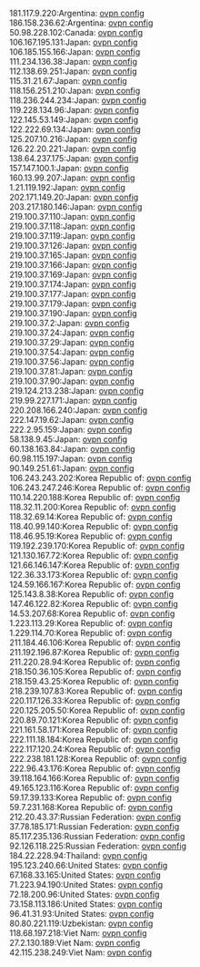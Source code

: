 181.117.9.220:Argentina: [ovpn config](vpn/181_117_9_220.ovpn)  
186.158.236.62:Argentina: [ovpn config](vpn/186_158_236_62.ovpn)  
50.98.228.102:Canada: [ovpn config](vpn/50_98_228_102.ovpn)  
106.167.195.131:Japan: [ovpn config](vpn/106_167_195_131.ovpn)  
106.185.155.166:Japan: [ovpn config](vpn/106_185_155_166.ovpn)  
111.234.136.38:Japan: [ovpn config](vpn/111_234_136_38.ovpn)  
112.138.69.251:Japan: [ovpn config](vpn/112_138_69_251.ovpn)  
115.31.21.67:Japan: [ovpn config](vpn/115_31_21_67.ovpn)  
118.156.251.210:Japan: [ovpn config](vpn/118_156_251_210.ovpn)  
118.236.244.234:Japan: [ovpn config](vpn/118_236_244_234.ovpn)  
119.228.134.96:Japan: [ovpn config](vpn/119_228_134_96.ovpn)  
122.145.53.149:Japan: [ovpn config](vpn/122_145_53_149.ovpn)  
122.222.69.134:Japan: [ovpn config](vpn/122_222_69_134.ovpn)  
125.207.10.216:Japan: [ovpn config](vpn/125_207_10_216.ovpn)  
126.22.20.221:Japan: [ovpn config](vpn/126_22_20_221.ovpn)  
138.64.237.175:Japan: [ovpn config](vpn/138_64_237_175.ovpn)  
157.147.100.1:Japan: [ovpn config](vpn/157_147_100_1.ovpn)  
160.13.99.207:Japan: [ovpn config](vpn/160_13_99_207.ovpn)  
1.21.119.192:Japan: [ovpn config](vpn/1_21_119_192.ovpn)  
202.171.149.20:Japan: [ovpn config](vpn/202_171_149_20.ovpn)  
203.217.180.146:Japan: [ovpn config](vpn/203_217_180_146.ovpn)  
219.100.37.110:Japan: [ovpn config](vpn/219_100_37_110.ovpn)  
219.100.37.118:Japan: [ovpn config](vpn/219_100_37_118.ovpn)  
219.100.37.119:Japan: [ovpn config](vpn/219_100_37_119.ovpn)  
219.100.37.126:Japan: [ovpn config](vpn/219_100_37_126.ovpn)  
219.100.37.165:Japan: [ovpn config](vpn/219_100_37_165.ovpn)  
219.100.37.166:Japan: [ovpn config](vpn/219_100_37_166.ovpn)  
219.100.37.169:Japan: [ovpn config](vpn/219_100_37_169.ovpn)  
219.100.37.174:Japan: [ovpn config](vpn/219_100_37_174.ovpn)  
219.100.37.177:Japan: [ovpn config](vpn/219_100_37_177.ovpn)  
219.100.37.179:Japan: [ovpn config](vpn/219_100_37_179.ovpn)  
219.100.37.190:Japan: [ovpn config](vpn/219_100_37_190.ovpn)  
219.100.37.2:Japan: [ovpn config](vpn/219_100_37_2.ovpn)  
219.100.37.24:Japan: [ovpn config](vpn/219_100_37_24.ovpn)  
219.100.37.29:Japan: [ovpn config](vpn/219_100_37_29.ovpn)  
219.100.37.54:Japan: [ovpn config](vpn/219_100_37_54.ovpn)  
219.100.37.56:Japan: [ovpn config](vpn/219_100_37_56.ovpn)  
219.100.37.81:Japan: [ovpn config](vpn/219_100_37_81.ovpn)  
219.100.37.90:Japan: [ovpn config](vpn/219_100_37_90.ovpn)  
219.124.213.238:Japan: [ovpn config](vpn/219_124_213_238.ovpn)  
219.99.227.171:Japan: [ovpn config](vpn/219_99_227_171.ovpn)  
220.208.166.240:Japan: [ovpn config](vpn/220_208_166_240.ovpn)  
222.147.19.62:Japan: [ovpn config](vpn/222_147_19_62.ovpn)  
222.2.95.159:Japan: [ovpn config](vpn/222_2_95_159.ovpn)  
58.138.9.45:Japan: [ovpn config](vpn/58_138_9_45.ovpn)  
60.138.163.84:Japan: [ovpn config](vpn/60_138_163_84.ovpn)  
60.98.115.197:Japan: [ovpn config](vpn/60_98_115_197.ovpn)  
90.149.251.61:Japan: [ovpn config](vpn/90_149_251_61.ovpn)  
106.243.243.202:Korea Republic of: [ovpn config](vpn/106_243_243_202.ovpn)  
106.243.247.246:Korea Republic of: [ovpn config](vpn/106_243_247_246.ovpn)  
110.14.220.188:Korea Republic of: [ovpn config](vpn/110_14_220_188.ovpn)  
118.32.11.200:Korea Republic of: [ovpn config](vpn/118_32_11_200.ovpn)  
118.32.69.14:Korea Republic of: [ovpn config](vpn/118_32_69_14.ovpn)  
118.40.99.140:Korea Republic of: [ovpn config](vpn/118_40_99_140.ovpn)  
118.46.95.19:Korea Republic of: [ovpn config](vpn/118_46_95_19.ovpn)  
119.192.239.170:Korea Republic of: [ovpn config](vpn/119_192_239_170.ovpn)  
121.130.167.72:Korea Republic of: [ovpn config](vpn/121_130_167_72.ovpn)  
121.66.146.147:Korea Republic of: [ovpn config](vpn/121_66_146_147.ovpn)  
122.36.33.173:Korea Republic of: [ovpn config](vpn/122_36_33_173.ovpn)  
124.59.166.167:Korea Republic of: [ovpn config](vpn/124_59_166_167.ovpn)  
125.143.8.38:Korea Republic of: [ovpn config](vpn/125_143_8_38.ovpn)  
147.46.122.82:Korea Republic of: [ovpn config](vpn/147_46_122_82.ovpn)  
14.53.207.68:Korea Republic of: [ovpn config](vpn/14_53_207_68.ovpn)  
1.223.113.29:Korea Republic of: [ovpn config](vpn/1_223_113_29.ovpn)  
1.229.114.70:Korea Republic of: [ovpn config](vpn/1_229_114_70.ovpn)  
211.184.46.106:Korea Republic of: [ovpn config](vpn/211_184_46_106.ovpn)  
211.192.196.87:Korea Republic of: [ovpn config](vpn/211_192_196_87.ovpn)  
211.220.28.94:Korea Republic of: [ovpn config](vpn/211_220_28_94.ovpn)  
218.150.36.105:Korea Republic of: [ovpn config](vpn/218_150_36_105.ovpn)  
218.159.43.25:Korea Republic of: [ovpn config](vpn/218_159_43_25.ovpn)  
218.239.107.83:Korea Republic of: [ovpn config](vpn/218_239_107_83.ovpn)  
220.117.126.33:Korea Republic of: [ovpn config](vpn/220_117_126_33.ovpn)  
220.125.205.50:Korea Republic of: [ovpn config](vpn/220_125_205_50.ovpn)  
220.89.70.121:Korea Republic of: [ovpn config](vpn/220_89_70_121.ovpn)  
221.161.58.171:Korea Republic of: [ovpn config](vpn/221_161_58_171.ovpn)  
222.111.18.184:Korea Republic of: [ovpn config](vpn/222_111_18_184.ovpn)  
222.117.120.24:Korea Republic of: [ovpn config](vpn/222_117_120_24.ovpn)  
222.238.181.128:Korea Republic of: [ovpn config](vpn/222_238_181_128.ovpn)  
222.96.43.176:Korea Republic of: [ovpn config](vpn/222_96_43_176.ovpn)  
39.118.164.166:Korea Republic of: [ovpn config](vpn/39_118_164_166.ovpn)  
49.165.123.116:Korea Republic of: [ovpn config](vpn/49_165_123_116.ovpn)  
59.17.39.133:Korea Republic of: [ovpn config](vpn/59_17_39_133.ovpn)  
59.7.231.168:Korea Republic of: [ovpn config](vpn/59_7_231_168.ovpn)  
212.20.43.37:Russian Federation: [ovpn config](vpn/212_20_43_37.ovpn)  
37.78.185.171:Russian Federation: [ovpn config](vpn/37_78_185_171.ovpn)  
85.117.235.136:Russian Federation: [ovpn config](vpn/85_117_235_136.ovpn)  
92.126.118.225:Russian Federation: [ovpn config](vpn/92_126_118_225.ovpn)  
184.22.228.94:Thailand: [ovpn config](vpn/184_22_228_94.ovpn)  
195.123.240.66:United States: [ovpn config](vpn/195_123_240_66.ovpn)  
67.168.33.165:United States: [ovpn config](vpn/67_168_33_165.ovpn)  
71.223.94.190:United States: [ovpn config](vpn/71_223_94_190.ovpn)  
72.18.200.96:United States: [ovpn config](vpn/72_18_200_96.ovpn)  
73.158.113.186:United States: [ovpn config](vpn/73_158_113_186.ovpn)  
96.41.31.93:United States: [ovpn config](vpn/96_41_31_93.ovpn)  
80.80.221.119:Uzbekistan: [ovpn config](vpn/80_80_221_119.ovpn)  
118.68.197.218:Viet Nam: [ovpn config](vpn/118_68_197_218.ovpn)  
27.2.130.189:Viet Nam: [ovpn config](vpn/27_2_130_189.ovpn)  
42.115.238.249:Viet Nam: [ovpn config](vpn/42_115_238_249.ovpn)  
